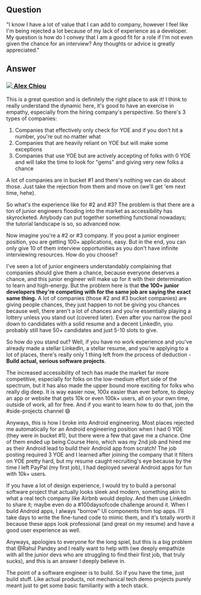 ## Question
"I know I have a lot of value that I can add to company, however I feel like I'm being rejected a lot because of my lack of experience as a developer. My question is how do I convey that I am a good fit for a role if I'm not even given the chance for an interview? Any thoughts or advice is greatly appreciated."

## Answer

### [<img src="https://ca.slack-edge.com/T01M8HJQ1B4-U01MENEF744-4d4b33f4dc43-48" /> Alex Chiou](https://www.linkedin.com/in/alexander-chiou/)
This is a great question and is definitely the right place to ask it! I think to really understand the dynamic here, it's good to have an exercise in empathy, especially from the hiring company's perspective. So there's 3 types of companies:

1. Companies that effectively only check for YOE and if you don't hit a number, you're out no matter what
2. Companies that are heavily reliant on YOE but will make some exceptions
3. Companies that use YOE but are actively accepting of folks with 0 YOE and will take the time to look for "gems" and giving very new folks a chance

A lot of companies are in bucket #1 and there's nothing we can do about those. Just take the rejection from them and move on (we'll get 'em next time, hehe).

So what's the experience like for #2 and #3? The problem is that there are a ton of junior engineers flooding into the market as accessibility has skyrocketed. Anybody can put together something functional nowadays; the tutorial landscape is so, so advanced now.

Now imagine you're a #2 or #3 company. If you post a junior engineer position, you are getting 100+ applications, easy. But in the end, you can only give 10 of them interview opportunities as you don't have infinite interviewing resources. How do you choose?

I've seen a lot of junior engineers understandably complaining that companies should give them a chance, because everyone deserves a chance, and this junior engineer will make up for it with their determination to learn and high-energy. But the problem here is that **the 100+ junior developers they're competing with for the same job are saying the exact same thing.** A lot of companies (those #2 and #3 bucket companies) are giving people chances, they just happen to not be giving you chances because well, there aren't a lot of chances and you're essentially playing a lottery unless you stand out (covered later). Even after you narrow the pool down to candidates with a solid resume and a decent LinkedIn, you probably still have 50+ candidates and just 5-10 slots to give.

So how do you stand out? Well, if you have no work experience and you've already made a stellar LinkedIn, a stellar resume, and you're applying to a lot of places, there's really only 1 thing left from the process of deduction - **Build actual, serious software projects**.

The increased accessibility of tech has made the market far more competitive, especially for folks on the low-medium effort side of the spectrum, but it has also made the upper bound more exciting for folks who really dig deep. It is way easier now, 100x easier than ever before, to deploy an app or website that gets 10k or even 100k+ users, all on your own time, outside of work, all for free. And if you want to learn how to do that, join the #side-projects channel 😄

Anyways, this is how I broke into Android engineering. Most places rejected me automatically for an Android engineering position when I had 0 YOE (they were in bucket #1), but there were a few that gave me a chance. One of them ended up being Course Hero, which was my 2nd job and hired me as their Android lead to build their Android app from scratch! The job posting required 3 YOE and I learned after joining the company that it filters on YOE pretty hard, but my resume caught recruiting's eye because by the time I left PayPal (my first job), I had deployed several Android apps for fun with 10k+ users.

If you have a lot of design experience, I would try to build a personal software project that actually looks sleek and modern, something akin to what a real tech company like Airbnb would deploy. And then use LinkedIn to share it; maybe even do a #100daysofcode challenge around it. When I build Android apps, I always "borrow" UI components from top apps. I'll take days to write the fine-tuned code to mimic them, and it's totally worth it because these apps look professional (and great on my resume) and have a good user experience as well.

Anyways, apologies to everyone for the long spiel, but this is a big problem that @Rahul Pandey and I really want to help with (we deeply empathize with all the junior devs who are struggling to find their first job, that truly sucks), and this is an answer I deeply believe in.

The point of a software engineer is to build. So if you have the time, just build stuff. Like actual products, not mechanical tech demo projects purely meant just to get some basic familiarity with a tech stack.
